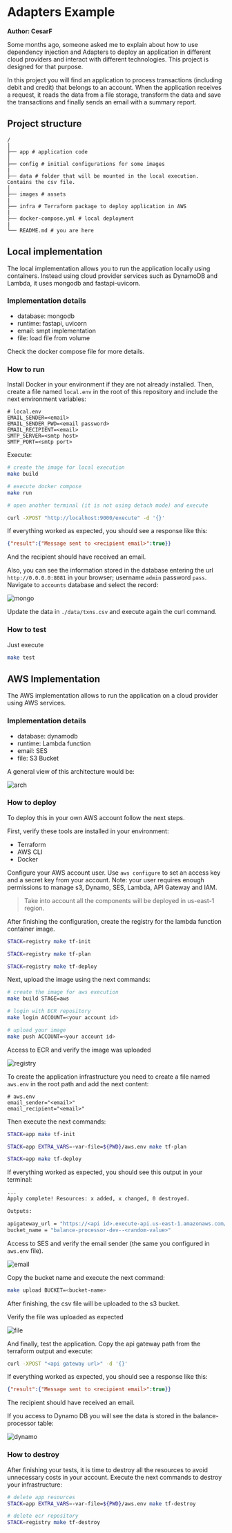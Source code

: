 # Adapters Example

**Author: CesarF**

Some months ago, someone asked me to explain about how to use dependency injection and Adapters to deploy an application in different cloud providers and interact with different technologies. This project is designed for that purpose.

In this project you will find an application to process transactions (including debit and credit) that belongs to an account. When the application receives a request, it reads the data from a file storage, transform the data and save the transactions and finally sends an email with a summary report.

## Project structure
```
/
│
├── app # application code
│
├── config # initial configurations for some images
|
├── data # folder that will be mounted in the local execution. Contains the csv file.
│
├── images # assets
|
├── infra # Terraform package to deploy application in AWS
|
├── docker-compose.yml # local deployment
|
└── README.md # you are here
```

## Local implementation

The local implementation allows you to run the application locally using containers. Instead using cloud provider services such as DynamoDB and Lambda, it uses mongodb and fastapi-uvicorn.

### Implementation details

- database: mongodb
- runtime: fastapi, uvicorn
- email: smpt implementation
- file: load file from volume

Check the docker compose file for more details.

### How to run

Install Docker in your environment if they are not already installed. Then, create a file named `local.env` in the root of this repository and include the next environment variables:

```
# local.env
EMAIL_SENDER=<email>
EMAIL_SENDER_PWD=<email password>
EMAIL_RECIPIENT=<email>
SMTP_SERVER=<smtp host>
SMTP_PORT=<smtp port>
```

Execute:

```bash
# create the image for local execution
make build

# execute docker compose
make run

# open another terminal (it is not using detach mode) and execute

curl -XPOST "http://localhost:9000/execute" -d '{}'
```

If everything worked as expected, you should see a response like this:

```json
{"result":{"Message sent to <recipient email>":true}}
```

And the recipient should have received an email.

Also, you can see the information stored in the database entering the url `http://0.0.0.0:8081` in your browser; username `admin` password `pass`. Navigate to `accounts` database and select the record:

![mongo](./images/mongo_db_example.png)

Update the data in `./data/txns.csv` and execute again the curl command.

### How to test

Just execute

```bash
make test
```

## AWS Implementation

The AWS implementation allows to run the application on a cloud provider using AWS services.

### Implementation details

- database: dynamodb
- runtime: Lambda function
- email: SES
- file: S3 Bucket

A general view of this architecture would be:

![arch](./images/architecture_aws.png)

### How to deploy

To deploy this in your own AWS account follow the next steps.

First, verify these tools are installed in your environment:

- Terraform
- AWS CLI
- Docker

Configure your AWS account user. Use `aws configure` to set an access key and a secret key from your account. Note: your user requires enough permissions to manage s3, Dynamo, SES, Lambda, API Gateway and IAM.

> Take into account all the components will be deployed in us-east-1 region.

After finishing the configuration, create the registry for the lambda function container image.

```bash
STACK=registry make tf-init

STACK=registry make tf-plan

STACK=registry make tf-deploy
```

Next, upload the image using the next commands:

```bash
# create the image for aws execution
make build STAGE=aws

# login with ECR repository
make login ACCOUNT=<your account id>

# upload your image
make push ACCOUNT=<your account id>
```

Access to ECR and verify the image was uploaded

![registry](./images/registry_example.png)

To create the application infrastructure you need to create a file named `aws.env` in the root path and add the next content:

```
# aws.env
email_sender="<email>"
email_recipient="<email>"
```

Then execute the next commands:

```bash
STACK=app make tf-init

STACK=app EXTRA_VARS=-var-file=${PWD}/aws.env make tf-plan

STACK=app make tf-deploy
```

If everything worked as expected, you should see this output in your terminal:

```bash
...
Apply complete! Resources: x added, x changed, 0 destroyed.

Outputs:

apigateway_url = "https://<api id>.execute-api.us-east-1.amazonaws.com/v1"
bucket_name = "balance-processor-dev--<random-value>"
```

Access to SES and verify the email sender (the same you configured in `aws.env` file).

![email](./images/verify_email_example.png)

Copy the bucket name and execute the next command:

```bash
make upload BUCKET=<bucket-name>
```
After finishing, the csv file will be uploaded to the s3 bucket.

Verify the file was uploaded as expected

![file](./images/file_s3_example.png)

And finally, test the application. Copy the api gateway path from the terraform output and execute:

```bash
curl -XPOST "<api gateway url>" -d '{}'
```

If everything worked as expected, you should see a response like this:

```json
{"result":{"Message sent to <recipient email>":true}}
```

The recipient should have received an email.

If you access to Dynamo DB you will see the data is stored in the balance-processor table:

![dynamo](./images/dynamo_example.png)

### How to destroy

After finishing your tests, it is time to destroy all the resources to avoid unnecessary costs in your account. Execute the next commands to destroy your infrastructure:

```bash
# delete app resources
STACK=app EXTRA_VARS=-var-file=${PWD}/aws.env make tf-destroy

# delete ecr repository
STACK=registry make tf-destroy
```
